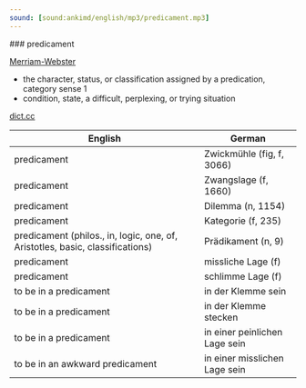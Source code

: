 ```yaml
---
sound: [sound:ankimd/english/mp3/predicament.mp3]
---
```


\### predicament

[Merriam-Webster](https://www.merriam-webster.com/dictionary/predicament)

- the character, status, or classification assigned by a predication, category sense 1
- condition, state, a difficult, perplexing, or trying situation

[dict.cc](https://www.dict.cc/predicament)

| English        | German       |
| -------------- | ------------ |
| predicament | Zwickmühle (fig, f, 3066) |
| predicament | Zwangslage (f, 1660) |
| predicament | Dilemma (n, 1154) |
| predicament | Kategorie (f, 235) |
| predicament (philos., in, logic, one, of, Aristotles, basic, classifications) | Prädikament (n, 9) |
| predicament | missliche Lage (f) |
| predicament | schlimme Lage (f) |
| to be in a predicament | in der Klemme sein |
| to be in a predicament | in der Klemme stecken |
| to be in a predicament | in einer peinlichen Lage sein |
| to be in an awkward predicament | in einer misslichen Lage sein |
